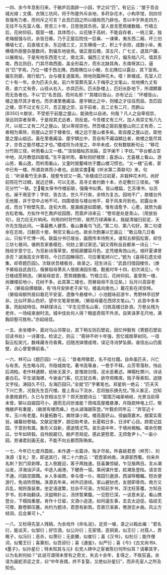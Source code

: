 <!-- { "loadSidebar": true } -->
一四、余今年息影归来，于敝庐后面辟一小园，字之曰“匹”。有记云：“屋于吾会城光禄；文儒、衣锦三坊间，将于所屋外斥余地，多莳杂花木，小构亭馆，则四邻皆强有力者，而何斥之可言？此吾匹园之所以娥局而乃辟也。吾以中岁奔走四方，无往不与先室人偕，劳苦三十年，日思弛其负担。室人尝言愿筑楼数楹，竹梧立后，花树仰前。既营一楼，具体而小，众花陵于高树，不能自存者，一桃三棠，独老梅倔强与抗，余皆日瘠。乃于正屋后院伐一巨桑、一谏果，夷东西二厢，坏三仞横墙七丈，后直墙丈余，东边墙三丈，又东横墙一丈，积上千余担，成数小阜。夷横墙外厨屋杂屋数间，割偏东地徙焉。锯正屋后檐，深五尺，广七丈，退其户牖，以展南址。于是有地东西宽七丈，南北深，偏西三丈有六尺，偏东绌八尺。墙其东南，西北则旧，门其尽南西面，盖全形扁方，而东北缺其角，东南呀其口，逼肖“匹”字焉。乃位一楼于西北隅，西南隅位以小榭，东北隅位以露台，其下室焉。偏东则廊，南行抵门，台与楼复道属焉。隙地则篇种花木。噫！斯楼成，先室人已亡十有一年。余为匹夫久矣。前六年营葬先室人于梅亭之文笔山，坟地横九丈有奇，直六丈有奇，山径从右入，亦具匹形。匹夫卧楼上，匹妇长卧地下，所谓鳏寡而无告者也。不以“匹”名吾园，而何名邪？”其楼曰皆山，亦有记云：“环楼皆山，楼之能尽其才者也。而求诸里巷阗溢、屋宇鳞比之中，则楼之才往往而屈。吾匹园之楼，崇不过丈有三尺，吾正屋之崇，亘乎前者，且二丈有二尺，而群山[B350]々献状，不受拒于前屋之屋山，能骑危以自进。何哉？凡人之自卑视崇，渐远则崇者渐卑，于是视其尤远者，则反是。今吾楼丈有三尺，加人焉崇丈有八九尺，以视二丈有二尺之屋山，犹以卑视崇也。然吾楼之距前屋屋山则三丈有奇，二者相为乘除，则屋山之崇于楼者仅，楼之远于屋山者多矣。距自屋之屋山远，距他屋之屋山益远。虽在里巷阗溢、屋宇鳞比中，吾自有不阗溢鳞比者，故楼之能尽其才，亦吾之能尽楼之才也。”楼成将为诗宠之，卒卒未成，仅有数联断句云：“移花分竹刚三径，听雨看山又一楼。”“涪翁楹帖苏翁扁，亚字阑干┇字纹。”“亭台都占空中地，风月教低四面墙。”生平喜听雨，春秋则好楼居；喜游山，尤喜楼上看山。游山劳，看山逸，而听雨看山，又童时居鳌峰坊于麓山楼习惯也。“又一楼”云者，家中已有一楼，所谓具体而小者也。此联实套菴《听水第二斋联句》来，句云：“听泉看竹无余事，擅壑专邱又一斋。”余楼成已过初夏，非栽种花木时。尚好前院花竹过稠，就近迁移，可以无恙。高寻丈者约数十本，亦足敷衍三径矣。“移花分竹”一联。乞菴太保书作楼前联，强庵书似黄。皆山楼扁，乞苏堪书，似苏也。阑干用亚字┇字纹，皆古法，世久不行矣，余特为复古。园地不广，故楼台外无他屋，非于空中占地不可。四围墙皆与楼台地平，易于风来月到也。初露台未成，而台下粉壁先垩。连旬大雨，屋漏痕遂如縻绠。惟有请愈予、心愈，就势为画古松老梅。方拟作书乞畏庐绘园图，而垦庐诗来云：“卷帘是处是青山，（用放翁句）。目力应无片晌闲。何用四时将竹轿，居然万绿满柴关。我疑清福归前定，天许先生隐此间。一事最教人健羡，看山兼看鸟飞还。”第二句、第八句好。第二句谓余在志局，日翻百十册，稍空又看山也。故余次韵兼以乞画云：“敢云隐几日看山，只拟千忙博一闲。联扁分书已坡谷，画图传本待荆关。谁知五柳孤松客，却住三坊七巷间。循例吾家悬榻在，何妨上冢过家还。”嗣又得秋岳自都来一诗云：“一贱经岁意宁忘，为觅新诗落草堂。想拓廊腰容月色，定凭楼角饱山光。琅矸夏课曾添否？湖海高文许寄将。今日匹园畴得匹，可应著笔辨兴亡。”题为《喜得石遗文续集，却奇题匹园》。次联状吾楼极肖，故录之。冠生诗云：“武昌归借园楼住，（庚予舅祖自武昌归，偕舅祖母萧夫人借居涛园东楼。觐冕时年十四，初次谒见）。今日楼成愿稍违。（舅祖母尝言，愿筑楼数楹，竹梧立后，花树仰前。虽曾筑一楼，尚嫌楼前地小，花树不多。此其第二楼也，而舅祖母不及见矣。）玩月兴高容老子，（舅祖自撰楹联，有‘待月安排老子床’句，楼盖向南也。）戴花影在闭空帏。（舅祖母额所居曰栽花平安室，遗像今悬楼中。）小池题咏前游乍，秀野林亭旧梦非。比似环滁山色好。望中文笔翠依微。（舅祖母墓在西郊文笔山。”）此首中多本事，而起结特佳。林耕煤诗云：“平生见惯名山客，归筑高楼日卧游。万卷丛残为老伴，一场结束谢时流。城中佳处何人得？眼底奇观不外求。自笑诛茅无尺地，满胸邱壑可胜秋。”亦起结佳。

一五、余坐楼中，面对乌山邻霄台，其下稍左则石壁岩，因忆仲毅有《寄题石壁岩旧读书处》一诗葚佳。检读之，则云：“斋钟不听十年强，苦忆城南草树冈。一径裂云松突兀，数峰藏寺月昏黄。旧随洗钵僧成塔，误记寻诗梦坠廊。谁信出山仍面壁，此心曾誓佛前香。”

一六、林可山《题匹园》一古云：“昔者颅徵君，名不挂仕籍。自命虽匹夫，兴亡与有责。先生略与同，市隐城南宅。著书高等身，一卷手不释。众芳零落秋，恃此后凋柏。老作林逋鳏，纸帐无富夕。匪惟故剑情，泥水恶著述。禅榻杜樊川，诗话姜白石。平生湖海襟，今谢金门客。抗志犹古希，欲夺郑樵席。贱子辱素知，追随文字役。涛园久不归，左海匹园只。”全就“匹”字著笔也。郑星帆一绝云：“匹夫天下兴亡责，况我先生百尺楼。屋上青山下流水，忍将独乐换先忧。”陈义甚正，岂知余愚贱衰朽，久已与世相淡忘乎？郑天放题诗云：“窗围万岫翠峭岐，光景当前得未曾。聊以自娱园可小，遁而无闷世谁能？雨喧高屋檐悬瀑，月隐疏林电上灯。惭愧敝庐有重屋，（敝居有楼而瘅。）也从湖海跛陈登。”叶觐俞同年云：”弃官近十年，玉川有老屋。料量拓数弓，粪除谋小筑。楼高面好山，径幽荫嘉木。据案实斋翁，编纂纷卷轴。文献足搜罗，朋旧助考录。长夏暇日多，日涉旷心目。顾君记兹园，于意别有属。象形义自新，感逝情尤笃。哀乐逾中年，于境尚根触。嗟余伤匏瓜，廿年如转毂。自怜脱屣归，敝庐苦局促。感此更慰君，无烦詹尹卜。”一亩小园，劳诸君刻画无盐，不能不向五都而陈贿矣。

一七、今年已七度月圆矣，未作遇一长篇诗，殆才尽矣。昨喜姚君悫（梓芳）、刘洙源（复礼）至，即送其行，得二十六韵云：“君悫家岭南，洙源家西蜀。何来共名刺？到门双剥啄。主人倒屣迎，客子两独速。狂喜兼惊疑，乍见揩两目。言从潮汕发，浮海诣沪渎。中途入闽港，下楗奇一宿。乘闲谋升堂，趁潮急登陆。语言苦不通，问路空踯躅。乡人多闽商，幸与借一仆。南园引遨游，西湖导瞻瞩。短衣便游行，免诮热惯触。洙源去年来，岭外旧游续。家山避豺虎，友朋即骨肉。南方又兵乱，相将亟装束。坐定语遂繁，拉杂不可录。方知前岁书，浮沈枉答覆。方知丑岁书，刻本始翻读。沃盥稍扑尘，汤饼暂果腹。一见慰已深，一谈意未足。看山携登台，下榻指重屋。肯作十日留，文酒小追逐。如何逼生事，去去太迫促。临歧无可赠，数卷聊压簏。尚约为题诗，君悫有新筑。吾衰已渐甚，倦游恋乡曲。风尘方倾洞，后会果可卜。”

一八、又检得先室人残稿，为余戏作《命名说》，足资一噱，录之以殿此编：“君名衍，能谈天，似邹衍；好饮酒，似公孙衍；无宦情，恶铜臭，似王衍；对孺人，弄稚子，似冯衍；恶杀，似萧衍；无妾媵，似崔衍；喜《汉书》，似杜衍；能作俚词，似蜀王衍；喜篆刻，似吾邱衍；喜《通鉴》，似严衍；喜《今》《古文尚书》、《墨子》，似孙星衍；特未知其与元礻右党人碑中之宦者陈衍何所似耳？请摹其字，以为名刺何如？”此说可谓得未曾有之奇文，失去十余年，复得之，不胜狂喜。余请为画蛇添足之言，曰“中年丧偶，终不复娶，又绝似孙星衍”，而非先室人之所及知也。

